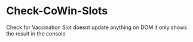# Check-CoWin-Slots

<p>Check for Vaccination Slot
 doesnt update anything on DOM it only shows the result in the console</p>
